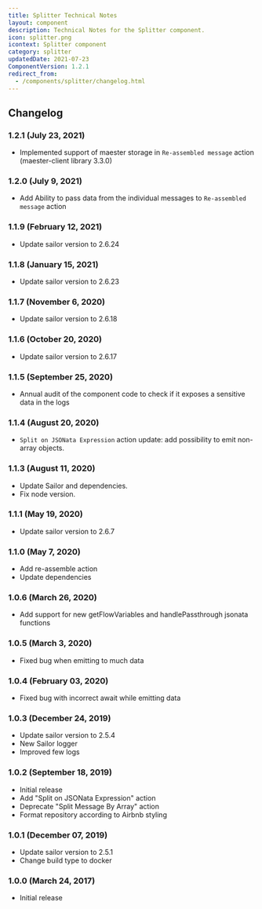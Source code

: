 ```yaml
---
title: Splitter Technical Notes
layout: component
description: Technical Notes for the Splitter component.
icon: splitter.png
icontext: Splitter component
category: splitter
updatedDate: 2021-07-23
ComponentVersion: 1.2.1
redirect_from:
  - /components/splitter/changelog.html
---
```


## Changelog

### 1.2.1 (July 23, 2021)

* Implemented support of maester storage in `Re-assembled message` action (maester-client library 3.3.0)

### 1.2.0 (July 9, 2021)

* Add Ability to pass data from the individual messages to `Re-assembled message` action

### 1.1.9 (February 12, 2021)

* Update sailor version to 2.6.24

### 1.1.8 (January 15, 2021)

* Update sailor version to 2.6.23

### 1.1.7 (November 6, 2020)

* Update sailor version to 2.6.18

### 1.1.6 (October 20, 2020)

* Update sailor version to 2.6.17

### 1.1.5 (September 25, 2020)

* Annual audit of the component code to check if it exposes a sensitive data in the logs

### 1.1.4 (August 20, 2020)

* `Split on JSONata Expression` action update: add possibility to emit non-array objects.

### 1.1.3 (August 11, 2020)

* Update Sailor and dependencies.
* Fix node version.

### 1.1.1 (May 19, 2020)

* Update sailor version to 2.6.7

### 1.1.0 (May 7, 2020)

* Add re-assemble action
* Update dependencies

### 1.0.6 (March 26, 2020)

* Add support for new getFlowVariables and handlePassthrough jsonata functions

### 1.0.5 (March 3, 2020)

* Fixed bug when emitting to much data

### 1.0.4 (February 03, 2020)

* Fixed bug with incorrect await while emitting data

### 1.0.3 (December 24, 2019)

* Update sailor version to 2.5.4
* New Sailor logger
* Improved few logs

### 1.0.2 (September 18, 2019)

* Initial release
* Add "Split on JSONata Expression" action
* Deprecate "Split Message By Array" action
* Format repository according to Airbnb styling

### 1.0.1 (December 07, 2019)

* Update sailor version to 2.5.1
* Change build type to docker

### 1.0.0 (March 24, 2017)

* Initial release
